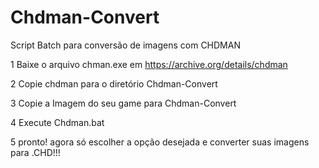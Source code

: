 # Chdman-Convert
 Script Batch para conversão de imagens com CHDMAN

1 Baixe o arquivo chman.exe em https://archive.org/details/chdman

2 Copie chdman para o diretório Chdman-Convert

3 Copie a Imagem do seu game para Chdman-Convert

4 Execute Chdman.bat

5 pronto! agora só escolher a opção desejada e converter suas imagens para .CHD!!!
